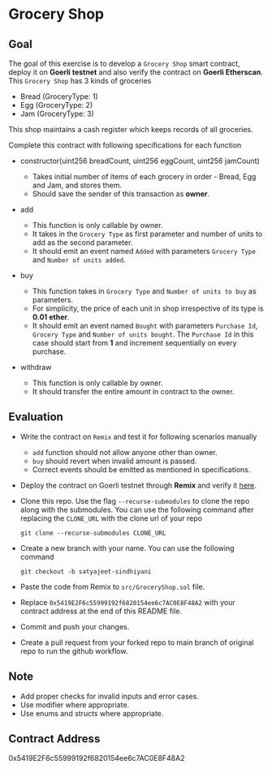 # Grocery Shop

## Goal

The goal of this exercise is to develop a `Grocery Shop` smart contract, deploy it on **Goerli testnet** and also verify the contract on **Goerli Etherscan**. This `Grocery Shop` has 3 kinds of groceries

- Bread (GroceryType: 1)
- Egg (GroceryType: 2)
- Jam (GroceryType: 3)

This shop maintains a cash register which keeps records of all groceries.

Complete this contract with following specifications for each function

- constructor(uint256 breadCount, uint256 eggCount, uint256 jamCount)

  - Takes initial number of items of each grocery in order - Bread, Egg and Jam, and stores them.
  - Should save the sender of this transaction as **owner**.

- add

  - This function is only callable by owner.
  - It takes in the `Grocery Type` as first parameter and number of units to add as the second parameter.
  - It should emit an event named `Added` with parameters `Grocery Type` and `Number of units added`.

- buy

  - This function takes in `Grocery Type` and `Number of units to buy` as parameters.
  - For simplicity, the price of each unit in shop irrespective of its type is **0.01 ether**.
  - It should emit an event named `Bought` with parameters `Purchase Id`, `Grocery Type` and `Number of units bought`. The `Purchase Id` in this case should start from **1** and increment sequentially on every purchase.

- withdraw

  - This function is only callable by owner.
  - It should transfer the entire amount in contract to the owner.

## Evaluation

- Write the contract on `Remix` and test it for following scenarios manually

  - `add` function should not allow anyone other than owner.
  - `buy` should revert when invalid amount is passed.
  - Correct events should be emitted as mentioned in specifications.

- Deploy the contract on Goerli testnet through **Remix** and verify it [here](https://goerli.etherscan.io/verifyContract).

- Clone this repo. Use the flag `--recurse-submodules` to clone the repo along with the submodules. You can use the following command after replacing the `CLONE_URL` with the clone url of your repo

  ```
  git clone --recurse-submodules CLONE_URL
  ```

- Create a new branch with your name. You can use the following command

  ```
  git checkout -b satyajeet-sindhiyani
  ```

- Paste the code from Remix to `src/GroceryShop.sol` file.

- Replace `0x5419E2F6c55999192f6820154ee6c7AC0E8F48A2` with your contract address at the end of this README file.

- Commit and push your changes.

- Create a pull request from your forked repo to main branch of original repo to run the github workflow.

## Note

- Add proper checks for invalid inputs and error cases.
- Use modifier where appropriate.
- Use enums and structs where appropriate.

## Contract Address

0x5419E2F6c55999192f6820154ee6c7AC0E8F48A2
